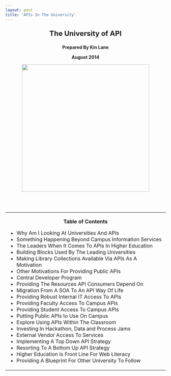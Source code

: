 ```yaml
---
layout: post
title: 'APIs In The University'
---
```

<p style="text-align: center; font-size: 22px; font-weight: bold;"><strong>The University of API</strong></p>
<p style="text-align: center;"><strong>Prepared By Kin Lane</strong></p>
<p style="text-align: center;"><strong>August 2014</strong></p>
<p style="text-align: center; page-break-after: always;"><img src="https://s3.amazonaws.com/kinlane-productions/api-evangelist/priorities/university-of-api.png" alt="" width="400" /></p>
<p><br /><br /></p>
<table cellspacing="5" cellpadding="5" width="75%" align="center">
<tbody>
<tr>
<td align="left">
<p style="text-align: center;"><strong>Table of Contents</strong></p>
<ul class="mainlist">
<li>Why Am I Looking At Universities And APIs</li>
<li>Something Happening Beyond Campus Information Services</li>
<li>The Leaders When It Comes To APIs In Higher Education</li>
<li>Building Blocks Used By The Leading Universities</li>
<li>Making Library Collections Available Via APIs As A Motivation</li>
<li>Other Motivations For Providing Public APIs</li>
<li>Central Developer Program</li>
<li>Providing The Resources API Consumers Depend On</li>
<li>Migration From A SOA To An API Way Of Life</li>
<li>Providing Robust Internal IT Access To APIs</li>
<li>Providing Faculty Access To Campus APIs</li>
<li>Providing Student Access To Campus APIs</li>
<li>Putting Public APIs to Use On Campus</li>
<li>Explore Using APIs Within The Classroom</li>
<li>Investing In Hackathon, Data and Process Jams </li>
<li>External Vendor Access To Services</li>
<li>Implementing A Top Down API Strategy</li>
<li>Resorting To A Bottom Up API Strategy</li>
<li>Higher Education Is Front Line For Web Literacy</li>
<li>Providing A Blueprint For Other University To Follow</li>
</ul>
</td>
</tr>
</tbody>
</table>
<p><br /><br /></p>
<p><br /><br /></p>